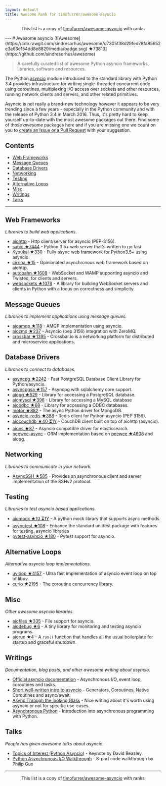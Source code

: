 ```yaml
---
layout: default
title: Awesome Rank for timofurrer/awesome-asyncio
---
```


<p align="center">
	This list is a copy of <a href="https://github.com/timofurrer/awesome-asyncio">timofurrer/awesome-asyncio</a> with ranks
</p>
---
# Awesome asyncio [![Awesome](https://cdn.rawgit.com/sindresorhus/awesome/d7305f38d29fed78fa85652e3a63e154dd8e8829/media/badge.svg) ★73813](https://github.com/sindresorhus/awesome)

> A carefully curated list of awesome Python asyncio frameworks, libraries, software and resources.

The Python [asyncio](https://docs.python.org/3/library/asyncio.html) module introduced to the standard library with Python 3.4 provides infrastructure for writing single-threaded concurrent code using coroutines, multiplexing I/O access over sockets and other resources, running network clients and servers, and other related primitives.

Asyncio is not really a brand-new technology however it appears to be very trending since a few years - especially in the Python community and with the release of Python 3.4 in March 2016. 
Thus, it's pretty hard to keep yourself up-to-date with the most awesome packages out there. 
Find some of those *awesome* packages here and if you are missing one we count on you to [create an Issue or a Pull Request](https://github.com/timofurrer/awesome-asyncio/blob/master/CONTRIBUTING.md) with your suggestion.

## Contents

* [Web Frameworks](#web-frameworks)
* [Message Queues](#message-queues)
* [Database Drivers](#database-drivers)
* [Networking](#networking)
* [Testing](#testing)
* [Alternative Loops](#alternative-loops)
* [Misc](#misc)
* [Writings](#writings)
* [Talks](#talks)

***

## Web Frameworks

*Libraries to build web applications.*

* [aiohttp](https://github.com/KeepSafe/aiohttp) - Http client/server for asyncio (PEP-3156).
* [sanic ★7444](https://github.com/channelcat/sanic) - Python 3.5+ web server that's written to go fast.
* [Kyoukai ★330](https://github.com/SunDwarf/Kyoukai) - Fully async web framework for Python3.5+ using asyncio.
* [cirrina ★15](https://github.com/neolynx/cirrina) - Opinionated asynchronous web framework based on aiohttp.
* [autobahn ★1608](https://github.com/crossbario/autobahn-python) - WebSocket and WAMP supporting asyncio and Twisted, for clients and servers.
* [websockets ★1078](https://github.com/aaugustin/websockets) - A library for building WebSocket servers and clients in Python with a focus on correctness and simplicity.

## Message Queues

*Libraries to implement applications using message queues.*

* [aioamqp ★118](https://github.com/Polyconseil/aioamqp) - AMQP implementation using asyncio.
* [aiozmq ★237](https://github.com/aio-libs/aiozmq) - Asyncio (pep 3156) integration with ZeroMQ.
* [crossbar ★1395](https://github.com/crossbario/crossbar) - Crossbar.io is a networking platform for distributed and microservice applications.

## Database Drivers

*Libraries to connect to databases.*

* [asyncpg ★2242](https://github.com/MagicStack/asyncpg) - Fast PostgreSQL Database Client Library for Python/asyncio.
* [asyncpgsa ★157](https://github.com/CanopyTax/asyncpgsa) - Asyncpg with sqlalchemy core support.
* [aiopg ★529](https://github.com/aio-libs/aiopg) - Library for accessing a PostgreSQL database.
* [aiomysql ★396](https://github.com/aio-libs/aiomysql) - Library for accessing a MySQL database
* [aioodbc ★68](https://github.com/aio-libs/aioodbc) - Library for accessing a ODBC databases.
* [motor ★882](https://github.com/mongodb/motor) - The async Python driver for MongoDB.
* [asyncio-redis ★388](https://github.com/jonathanslenders/asyncio-redis) - Redis client for Python asyncio (PEP 3156).
* [aiocouchdb ★40 ⏳1Y](https://github.com/aio-libs/aiocouchdb) - CouchDB client built on top of aiohttp (asyncio).
* [aioes ★87](https://github.com/aio-libs/aioes) - Asyncio compatible driver for elasticsearch.
* [peewee-async](https://github.com/05bit/peewee-async) - ORM implementation based on [peewee ★4608](https://github.com/coleifer/peewee) and aiopg.

## Networking

*Libraries to communicate in your network.*

* [AsyncSSH ★585](https://github.com/ronf/asyncssh) - Provides an asynchronous client and server implementation of the SSHv2 protocol.

## Testing

*Libraries to test asyncio based applications.*

* [aiomock ★10 ⏳1Y](https://github.com/nhumrich/aiomock) - A python mock library that supports async methods.
* [asynctest ★108](https://github.com/Martiusweb/asynctest) - Enhance the standard unittest package with features for testing. asyncio libraries
* [pytest-asyncio ★180](https://github.com/pytest-dev/pytest-asyncio) - Pytest support for asyncio.

## Alternative Loops

*Alternative asyncio loop implementations.*

* [uvloop ★4157](https://github.com/MagicStack/uvloop) - Ultra fast implementation of asyncio event loop on top of libuv.
* [curio ★2195](https://github.com/dabeaz/curio) - The coroutine concurrency library.

## Misc

*Other awesome asyncio libraries.*

* [aiofiles ★335](https://github.com/Tinche/aiofiles) - File support for asyncio.
* [aiodebug ★6](https://github.com/qntln/aiodebug) - A tiny library for monitoring and testing asyncio programs.
* [aiorun ★4](https://github.com/cjrh/aiorun) - A `run()` function that handles all the usual boilerplate for startup and graceful shutdown.

## Writings

*Documentation, blog posts, and other awesome writing about asyncio.*

* [Official asyncio documentation](https://docs.python.org/3/library/asyncio.html) - Asynchronous I/O, event loop, coroutines and tasks.
* [Short well-written intro to asyncio](http://masnun.com/2015/11/13/python-generators-coroutines-native-coroutines-and-async-await.html) - Generators, Coroutines, Native Coroutines and async/await.
* [Async Through the looking Glass](https://hackernoon.com/async-through-the-looking-glass-d69a0a88b661) - Nice writing about it's worth using asyncio or not for specific use-cases.
* [Asynchronous Python](https://hackernoon.com/asynchronous-python-45df84b82434) - Introduction into asynchronous programming with Python.

## Talks

*People has given awesome talks about asyncio.*

* [Topics of Interest (Python Asyncio)](https://www.youtube.com/watch?v=ZzfHjytDceU) - Keynote by David Beazley.
* [Python Asynchronous I/O Walkthrough](https://www.youtube.com/playlist?list=PLpEcQSRWP2IjVRlTUptdD05kG-UkJynQT) - 8-part code walkthrough by Philip Guo
---
<p align="center">
	This list is a copy of <a href="https://github.com/timofurrer/awesome-asyncio">timofurrer/awesome-asyncio</a> with ranks
</p>
